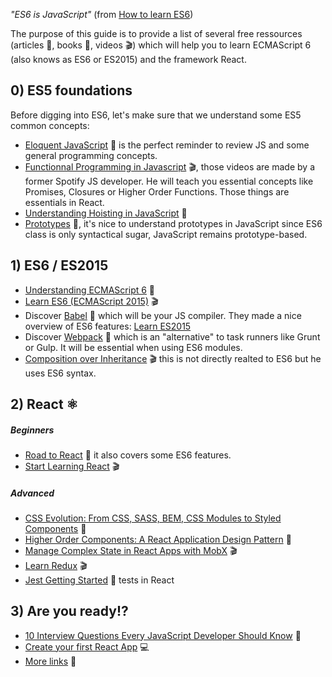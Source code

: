 *"ES6 is JavaScript"* (from [How to learn ES6](https://medium.com/javascript-scene/how-to-learn-es6-47d9a1ac2620))

The purpose of this guide is to provide a list of several free ressources (articles :pencil:, books :book:, videos :clapper:) which will help you to learn ECMAScript 6 (also knows as ES6 or ES2015) and the framework React.

## 0) ES5 foundations
Before digging into ES6, let's make sure that we understand some ES5 common concepts:
- [Eloquent JavaScript](http://eloquentjavascript.net/) :book: is the perfect reminder to review JS and some general programming concepts.
- [Functionnal Programming in Javascript](https://www.youtube.com/playlist?list=PL0zVEGEvSaeEd9hlmCXrk5yUyqUag-n84) :clapper:, those videos are made by a former Spotify JS developer. He will teach you essential concepts like Promises, Closures or Higher Order Functions. Those things are essentials in React.
- [Understanding Hoisting in JavaScript](https://scotch.io/tutorials/understanding-hoisting-in-javascript) :pencil:
- [Prototypes](https://developer.mozilla.org/en-US/docs/Web/JavaScript/Inheritance_and_the_prototype_chain) :pencil:, it's nice to understand prototypes in JavaScript since ES6 class is only syntactical sugar, JavaScript remains prototype-based.
## 1) ES6 / ES2015
- [Understanding ECMAScript 6](https://leanpub.com/understandinges6/read) :book:
- [Learn ES6 (ECMAScript 2015)](https://egghead.io/courses/learn-es6-ecmascript-2015) :clapper:
- Discover [Babel](https://babeljs.io/) :pencil: which will be your JS compiler. They made a nice overview of ES6 features: [Learn ES2015](https://babeljs.io/learn-es2015/)
- Discover [Webpack](https://webpack.js.org/) :pencil: which is an "alternative" to task runners like Grunt or Gulp. It will be essential when using ES6 modules.
- [Composition over Inheritance](https://www.youtube.com/watch?v=wfMtDGfHWpA) :clapper: this is not directly realted to ES6 but he uses ES6 syntax.
## 2) React :atom_symbol:
##### Beginners
- [Road to React](https://leanpub.com/the-road-to-learn-react/read_full) :book: it also covers some ES6 features.
- [Start Learning React](https://egghead.io/courses/start-learning-react) :clapper:
##### Advanced
- [CSS Evolution: From CSS, SASS, BEM, CSS Modules to Styled Components](https://m.alphasights.com/css-evolution-from-css-sass-bem-css-modules-to-styled-components-d4c1da3a659b) :pencil:
- [Higher Order Components: A React Application Design Pattern](https://www.sitepoint.com/react-higher-order-components/) :pencil:
- [Manage Complex State in React Apps with MobX](https://egghead.io/courses/manage-complex-state-in-react-apps-with-mobx) :clapper:
- [Learn Redux](https://learnredux.com/) :clapper:
- [Jest Getting Started](https://facebook.github.io/jest/docs/en/getting-started.html) :pencil: tests in React
## 3) Are you ready!?
- [10 Interview Questions Every JavaScript Developer Should Know](https://medium.com/javascript-scene/10-interview-questions-every-javascript-developer-should-know-6fa6bdf5ad95) :pencil:
- [Create your first React App](https://github.com/facebookincubator/create-react-app) :computer:
- [More links](https://github.com/markerikson/react-redux-links) :pencil:
